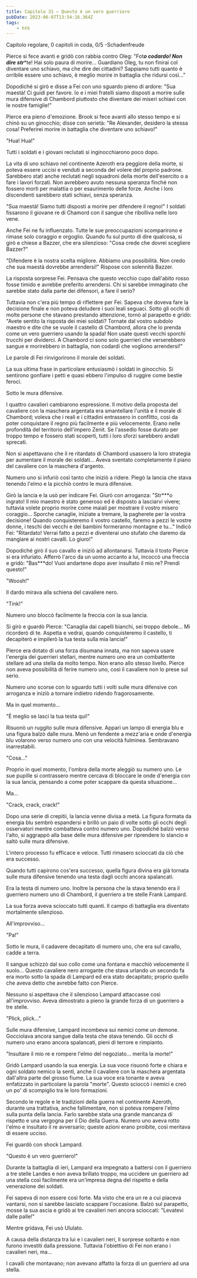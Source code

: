 ```yaml
---
title: Capitolo 31 – Questo è un vero guerriero
pubDate: 2023-06-07T13:54:16.364Z
tags:
    - htk
---
```



Capitolo regolare,
0 capitoli in coda, 0/5
-Schadenfreude

Pierce si fece avanti e gridò con rabbia contro Oleg: "Fot***o codardo! Non dire str****te! Hai solo paura di morire... Guardiano Oleg, tu non finirai col diventare uno schiavo, ma che dire dei cittadini? Sappiamo tutti quanto è orribile essere uno schiavo, è meglio morire in battaglia che ridursi così..."

Dopodiché si girò e disse a Fei con uno sguardo pieno di ardore: "Sua maestà! Ci guidi per favore. Io e i miei fratelli siamo disposti a morire sulle mura difensive di Chambord piuttosto che diventare dei miseri schiavi con le nostre famiglie!"

Pierce era pieno d'emozione. Brook si fece avanti allo stesso tempo e si chinò su un ginocchio; disse con serietà: "Re Alexander, desidero la stessa cosa! Preferirei morire in battaglia che diventare uno schiavo!"

"Hua! Hua!"

Tutti i soldati e i giovani reclutati si inginocchiarono poco dopo.

La vita di uno schiavo nel continente Azeroth era peggiore della morte, si poteva essere uccisi e venduti a seconda del volere del proprio padrone. Sarebbero stati anche reclutati negli squadroni della morte dell'esercito o a fare i lavori forzati. Non avrebbero avuto nessuna speranza finché non fossero morti per malattia o per esaurimento delle forze. Anche i loro discendenti sarebbero stati schiavi, senza speranza.

"Sua maestà! Siamo tutti disposti a morire per difendere il regno!" I soldati fissarono il giovane re di Chamord con il sangue che ribolliva nelle loro vene.

Anche Fei ne fu influenzato. Tutte le sue preoccupazioni scomparirono e rimase solo coraggio e orgoglio. Quando fu sul punto di dire qualcosa, si girò e chiese a Bazzer, che era silenzioso: "Cosa crede che dovrei scegliere Bazzer?"

"Difendere è la nostra scelta migliore. Abbiamo una possibilità. Non credo che sua maestà dovrebbe arrendersi!" Rispose con solennità Bazzer.

La risposta sorprese Fei. Pensava che questo vecchio cupo dall'abito rosso fosse timido e avrebbe preferito arrendersi. Chi si sarebbe immaginato che sarebbe stato dalla parte dei difensori, a fare il serio?

Tuttavia non c'era più tempo di riflettere per Fei. Sapeva che doveva fare la decisione finale e non poteva deludere i suoi leali seguaci. Sotto gli occhi di molte persone che stavano prestando attenzione, tornò al parapetto e gridò: "Avete sentito la risposta dei miei soldati? Tornate dal vostro subdolo maestro e dite che se vuole il castello di Chambord, allora che lo prenda come un vero guerriero usando la spada! Non usate questi vecchi sporchi trucchi per dividerci. A Chambord ci sono solo guerrieri che verserebbero sangue e morirebbero in battaglia, non codardi che vogliono arrendersi!"

Le parole di Fei rinvigorirono il morale dei soldati.

La sua ultima frase in particolare entusiasmò i soldati in ginocchio. Si sentirono gonfiare i petti e quasi ebbero l'impulso di ruggire come bestie feroci.

Sotto le mura difensive.

I quattro cavalieri cambiarono espressione. Il motivo della proposta del cavaliere con la maschera argentata era smantellare l'unità e il morale di Chambord; voleva che i reali e i cittadini entrassero in conflitto, così da poter conquistare il regno più facilmente e più velocemente. Erano nelle profondità del territorio dell'impero Zenit. Se l'assedio fosse durato per troppo tempo e fossero stati scoperti, tutti i loro sforzi sarebbero andati sprecati.

Non si aspettavano che il re ritardato di Chambord usassero la loro strategia per aumentare il morale dei soldati... Aveva sventato completamente il piano del cavaliere con la maschera d'argento.

Numero uno si infuriò così tanto che iniziò a ridere. Piegò la lancia che stava tenendo l'elmo e la picchiò contro le mura difensive.

Girò la lancia e la usò per indicare Fei. Giurò con arroganza: "Str***o ingrato! Il mio maestro è stato generoso ed è disposto a lasciarvi vivere; tuttavia volete proprio morire come maiali per mostrare il vostro misero coraggio... Sporche canaglie, iniziate a tremare, la pagherete per la vostra decisione! Quando conquisteremo il vostro castello, faremo a pezzi le vostre donne, i teschi dei vecchi e dei bambini formeranno montagne e tu..." Indicò Fei: "Ritardato! Verrai fatto a pezzi e diventerai uno stufato che daremo da mangiare ai nostri cavalli. Lo giuro!"

Dopodiché girò il suo cavallo e iniziò ad allontanarsi. Tuttavia il tosto Pierce si era infuriato. Afferrò l'arco da un uomo accanto a lui, incoccò una freccia e gridò: "Bas***do! Vuoi andartene dopo aver insultato il mio re? Prendi questo!"

"Woosh!"

Il dardo mirava alla schiena del cavaliere nero.

"Tink!"

Numero uno bloccò facilmente la freccia con la sua lancia.

Si girò e guardò Pierce: "Canaglia dai capelli bianchi, sei troppo debole... Mi ricorderò di te. Aspetta e vedrai, quando conquisteremo il castello, ti decapiterò e impilerò la tua testa sulla mia lancia!"

Pierce era dotato di una forza disumana innata, ma non sapeva usare l'energia dei guerrieri stellari, mentre numero uno era un combattente stellare ad una stella da molto tempo. Non erano allo stesso livello. Pierce non aveva possibilità di ferire numero uno, così il cavaliere non lo prese sul serio.

Numero uno scorse con lo sguardo tutti i volti sulle mura difensive con arroganza e iniziò a tornare indietro ridendo fragorosamente.

Ma in quel momento...

"È meglio se lasci la tua testa qui!"

 Risuonò un ruggito sulle mura difensive. Apparì un lampo di energia blu e una figura balzò dalle mura. Menò un fendente a mezz'aria e onde d'energia blu volarono verso numero uno con una velocità fulminea. Sembravano inarrestabili.

"Cosa..."

Proprio in quel momento, l'ombra della morte aleggiò su numero uno. Le sue pupille si contrassero mentre cercava di bloccare le onde d'energia con la sua lancia, pensando a come poter scappare da questa situazione...

Ma...

"Crack, crack, crack!"

Dopo una serie di crepitii, la lancia venne divisa a metà. La figura formata da energia blu sembrò espandersi e brillò un paio di volte sotto gli occhi degli osservatori mentre combatteva contro numero uno. Dopodiché balzò verso l'alto, si aggrappò alla base delle mura difensive per riprendere lo slancio e saltò sulle mura difensive.

L'intero processo fu efficace e veloce. Tutti rimasero scioccati da ciò che era successo.

Quando tutti capirono cos'era successo, quella figura divina era già tornata sulle mura difensive tenendo una testa dagli occhi ancora spalancati.

Era la testa di numero uno. Inoltre la persona che la stava tenendo era il guerriero numero uno di Chambord, il guerriero a tre stelle Frank Lampard.

La sua forza aveva scioccato tutti quanti. Il campo di battaglia era diventato mortalmente silenzioso.

All'improvviso...

"Pa!"

Sotto le mura, il cadavere decapitato di numero uno, che era sul cavallo, cadde a terra.

Il sangue schizzò dal suo collo come una fontana e macchiò velocemente il suolo... Questo cavaliere nero arrogante che stava urlando un secondo fa era morto sotto la spada di Lampard ed era stato decapitato; proprio quello che aveva detto che avrebbe fatto con Pierce.

Nessuno si aspettava che il silenzioso Lampard attaccasse così all'improvviso. Aveva dimostrato a pieno la grande forza di un guerriero a tre stelle.

"Plick, plick..."

Sulle mura difensive, Lampard incombeva sui nemici come un demone. Gocciolava ancora sangue dalla testa che stava tenendo. Gli occhi di numero uno erano ancora spalancati, pieni di terrore e rimpianto.

"Insultare il mio re e rompere l'elmo del negoziato... merita la morte!"

Gridò Lampard usando la sua energia. La sua voce risuonò forte e chiara e ogni soldato nemico la sentì, anche il cavaliere con la maschera argentata dall'altra parte del grosso fiume. La sua voce era tonante e aveva enfatizzato in particolare la parola "morte". Questo scioccò i nemici e creò un po' di scompiglio tra le loro formazioni.

Secondo le regole e le tradizioni della guerra nel continente Azeroth, durante una trattativa, anche fallimentare, non si poteva rompere l'elmo sulla punta della lancia. Farlo sarebbe stata una grande mancanza di rispetto e una vergogna per il Dio della Guerra. Numero uno aveva rotto l'elmo e insultato il re avversario; queste azioni erano proibite, così meritava di essere ucciso.

Fei guardò con shock Lampard.

"Questo è un vero guerriero!"

Durante la battaglia di ieri, Lampard era impegnato a battersi con il guerriero a tre stelle Landes e non aveva brillato troppo, ma uccidere un guerriero ad una stella così facilmente era un'impresa degna del rispetto e della venerazione dei soldati.

Fei sapeva di non essere così forte. Ma visto che era un re a cui piaceva vantarsi, non si sarebbe lasciato scappare l'occasione. Balzò sul parapetto, mosse la sua ascia e gridò ai tre cavalieri neri ancora scioccati: "Levatevi dalle palle!"

Mentre gridava, Fei usò Ululato.

A causa della distanza tra lui e i cavalieri neri, li sorprese soltanto e non furono investiti dalla pressione. Tuttavia l'obiettivo di Fei non erano i cavalieri neri, ma...

I cavalli che montavano; non avevano affatto la forza di un guerriero ad una stella.



